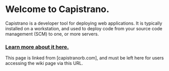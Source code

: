 # Welcome to Capistrano.

Capistrano is a developer tool for deploying web applications. It is typically installed on a workstation, and used to deploy code from your source code management (SCM) to one, or more servers.

### [Learn more about it here.](https://github.com/capistrano/capistrano/wiki/)

This page is linked from [capistranorb.com], and must be left here for
users accessing the wiki page via this URL.
